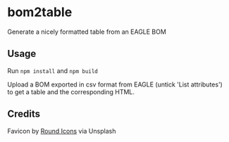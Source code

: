 # bom2table

Generate a nicely formatted table from an EAGLE BOM

## Usage

Run `npm install` and `npm build`

Upload a BOM exported in csv format from EAGLE (untick 'List attributes') to get a table and the corresponding HTML.

## Credits

Favicon by [Round Icons](https://unsplash.com/illustrations/a-computer-chip-with-a-red-yellow-and-green-color-scheme-otzESK2sBG4?utm_content=creditCopyText&utm_medium=referral&utm_source=unsplash) via Unsplash
